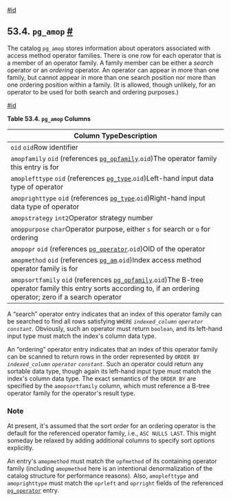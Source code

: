 [#id](#CATALOG-PG-AMOP)

## 53.4. `pg_amop` [#](#CATALOG-PG-AMOP)



The catalog `pg_amop` stores information about operators associated with access method operator families. There is one row for each operator that is a member of an operator family. A family member can be either a *search* operator or an *ordering* operator. An operator can appear in more than one family, but cannot appear in more than one search position nor more than one ordering position within a family. (It is allowed, though unlikely, for an operator to be used for both search and ordering purposes.)

[#id](#id-1.10.4.6.4)

**Table 53.4. `pg_amop` Columns**

| Column TypeDescription                                                                                                                                                                          |
| ----------------------------------------------------------------------------------------------------------------------------------------------------------------------------------------------- |
| `oid` `oid`Row identifier                                                                                                                                                                       |
| `amopfamily` `oid` (references [`pg_opfamily`](catalog-pg-opfamily).`oid`)The operator family this entry is for                                                                            |
| `amoplefttype` `oid` (references [`pg_type`](catalog-pg-type).`oid`)Left-hand input data type of operator                                                                                  |
| `amoprighttype` `oid` (references [`pg_type`](catalog-pg-type).`oid`)Right-hand input data type of operator                                                                                |
| `amopstrategy` `int2`Operator strategy number                                                                                                                                                   |
| `amoppurpose` `char`Operator purpose, either `s` for search or `o` for ordering                                                                                                                 |
| `amopopr` `oid` (references [`pg_operator`](catalog-pg-operator).`oid`)OID of the operator                                                                                                 |
| `amopmethod` `oid` (references [`pg_am`](catalog-pg-am).`oid`)Index access method operator family is for                                                                                   |
| `amopsortfamily` `oid` (references [`pg_opfamily`](catalog-pg-opfamily).`oid`)The B-tree operator family this entry sorts according to, if an ordering operator; zero if a search operator |


A “search” operator entry indicates that an index of this operator family can be searched to find all rows satisfying `WHERE` *`indexed_column`* *`operator`* *`constant`*. Obviously, such an operator must return `boolean`, and its left-hand input type must match the index's column data type.

An “ordering” operator entry indicates that an index of this operator family can be scanned to return rows in the order represented by `ORDER BY` *`indexed_column`* *`operator`* *`constant`*. Such an operator could return any sortable data type, though again its left-hand input type must match the index's column data type. The exact semantics of the `ORDER BY` are specified by the `amopsortfamily` column, which must reference a B-tree operator family for the operator's result type.

### Note

At present, it's assumed that the sort order for an ordering operator is the default for the referenced operator family, i.e., `ASC NULLS LAST`. This might someday be relaxed by adding additional columns to specify sort options explicitly.

An entry's `amopmethod` must match the `opfmethod` of its containing operator family (including `amopmethod` here is an intentional denormalization of the catalog structure for performance reasons). Also, `amoplefttype` and `amoprighttype` must match the `oprleft` and `oprright` fields of the referenced [`pg_operator`](catalog-pg-operator) entry.
